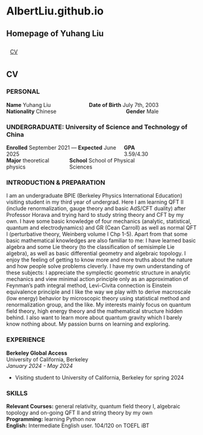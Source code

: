 # AlbertLiu.github.io
<h2>Homepage of Yuhang Liu</h2>

<div style="padding: 10px;">
    <a href="#CV" style="margin-right: 10px;">CV</a>

</div>

<h2 id="CV">CV</h2>

<h3>PERSONAL</h3>
<div style="width: 80%; display: flex; justify-content: space-between;">
    <span><strong>Name</strong> Yuhang Liu</span>
    <span><strong>Date of Birth</strong> July 7th, 2003</span>
</div>
<div style="width: 80%; display: flex; justify-content: space-between;">
    <span><strong>Nationality</strong> Chinese</span>
    <span><strong>Gender</strong> Male</span>
</div>

<h3>UNDERGRADUATE: University of Science and Technology of China</h3>
<div style="width: 80%; display: flex; justify-content: space-between;">
    <span><strong>Enrolled</strong> September 2021 — <strong>Expected</strong> June 2025</span>
    <span><strong>GPA</strong> 3.59/4.30</span>
</div>
<div style="width: 80%; display: flex; justify-content: space-between;">
    <span><strong>Major</strong> theoretical physics</span>
    <span><strong>School</strong> School of Physical Sciences</span>
</div>

<h3>INTRODUCTION & PREPARATION</h3>
I am an undergraduate BPIE (Berkeley Physics International Education) visiting student in my third year of undergrad. Here I am learning QFT II (include renormalization, gauge theory and basic AdS/CFT duality) after Professor Horava and trying hard to study string theory and CFT by my own.
	I have some basic knowledge of four mechanics (analytic, statistical, quantum and electrodynamics) and GR (Cean Carroll) as well as normal QFT I (perturbative theory, Weinberg volume I Chp 1-5). Apart from that some basic mathematical knowledges are also familiar to me: I have learned basic algebra and some Lie theory (to the classification of semisimple Lie algebra), as well as basic differential geometry and algebraic topology. I enjoy the feeling of getting to know more and more truths about the nature and how people solve problems cleverly.
	I have my own understanding of these subjects: I appreciate the symplectic geometric structure in analytic mechanics and view minimal action principle only as an approximation of Feynman’s path integral method, Levi-Civita connection is Einstein equivalence principle and I like the way we play with to derive macroscale (low energy) behavior by microscopic theory using statistical method and renormalization group, and the like.
	My interests mainly focus on quantum field theory, high energy theory and the mathematical structure hidden behind. I also want to learn more about quantum gravity which I barely know nothing about. My passion burns on learning and exploring.


<h3>EXPERIENCE</h3>



<div style="margin-bottom: 10px;">
    <div style="font-weight: bold;">Berkeley Global Access</div>
    <div>University of California, Berkeley</div>
    <div style="font-style: italic;">January 2024 - May 2024</div>
    <ul>
        <li>Visiting student to University of California, Berkeley for spring 2024</li>
    </ul>
</div>

<h3>SKILLS</h3>
<div>
    <div><strong>Relevant Courses:</strong> general relativity, quantum field theory I, algebraic topology and on-going QFT II and string theory by my own</div>
    <div><strong>Programming:</strong> learning Python now</div>
    <div><strong>English:</strong> Intermediate English user. 104/120 on TOEFL iBT</div>
</div>
